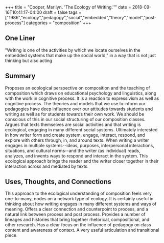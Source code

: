 +++
title = "Cooper, Marilyn. 'The Ecology of Writing.''"
date = 2018-09-16T10:41:17-04:00
draft = false
tags = ["1986","ecology","pedagogy","social","embedded","theory","model","post-process"]
categories = "composition"
+++
## One Liner
"Writing is one of the activities by which we locate ourselves in the embedded systems that make up the social world," in a way that is not just thinking but also acting

## Summary
Proposes an ecological perspective on composition and the teaching of composition which draws on educational psychology and linguistics, along with the work in cognitive process. It is a reaction to expressivism as well as cognitive process. The theories and models that we use to inform our pedagogies have deep influence over our attitudes towards students and writing as well as for students towards their own work. We should be conscious of this in our social structuring of our composition classes. Argues that texts themselves are social activities and that writing is ecological, engaging in many different social systems. Ultimately interested in how writer form and create system, engage, interact, respond, and explore with others through, in, and around texts. When writing a writer engages in multiple systems--ideas, purposes, interpersonal interactions, situations, and cultural norms--and the writer (as individual) reads, analyzes, and invents ways to respond and interact in the system. This ecological approach brings the reader and the writer closer together in their interaction across and mediated by texts.

## Uses, Thoughts, and Connections
This approach to the ecological understanding of composition feels very one-to-many, nodes on a network type of ecology. It is certainly useful in thinking about how writing engages in many different systems and ways of meaning. Offers a clear connection and counterpoint to process, and a natural link between process and post process. Provides a number of lineages and histories that bring together rhetorical, compositional, and other research. Has a clear focus on the influence of pedagogy on class content and awareness of context. A very useful articulation and transitional piece.
